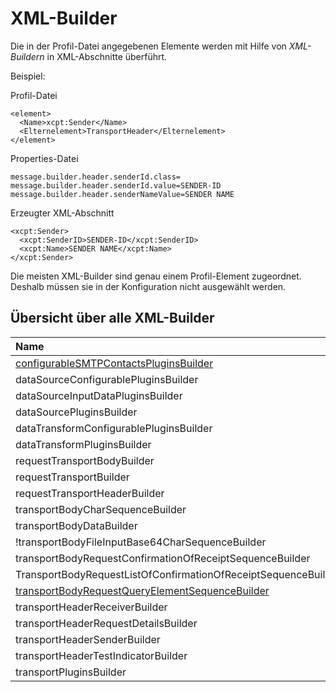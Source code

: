 # XML-Builder #

Die in der Profil-Datei angegebenen Elemente werden mit Hilfe von _XML-Buildern_ in XML-Abschnitte überführt.

Beispiel:

Profil-Datei
```
<element>
  <Name>xcpt:Sender</Name>
  <Elternelement>TransportHeader</Elternelement>
</element>
```

Properties-Datei
```
message.builder.header.senderId.class=
message.builder.header.senderId.value=SENDER-ID
message.builder.header.senderNameValue=SENDER NAME
```

Erzeugter XML-Abschnitt
```
<xcpt:Sender>
  <xcpt:SenderID>SENDER-ID</xcpt:SenderID>
  <xcpt:Name>SENDER NAME</xcpt:Name>
</xcpt:Sender>
```

Die meisten XML-Builder sind genau einem Profil-Element zugeordnet. Deshalb müssen sie in der Konfiguration nicht ausgewählt werden.
## Übersicht über alle XML-Builder ##
| **Name** | **XML-Element** | **Klasse** |
|:---------|:----------------|:-----------|
| [configurableSMTPContactsPluginsBuilder](eXTraClientXMLBuilderconfigurableSMTPContactsPluginsBuilder.md) | xplg:Contacts   | de.extra.client.core.builder.impl.plugins.ConfigurableSMTPContactsPluginsBuilder |
| dataSourceConfigurablePluginsBuilder | xplg:DataSource | de.extra.client.core.builder.impl.plugins.DataSourceConfigurablePluginsBuilder |
| dataSourceInputDataPluginsBuilder | xplg:DataSource | de.extra.client.core.builder.impl.plugins.DataSourceInputDataPluginsBuilder |
| dataSourcePluginsBuilder | xplg:DataSource | de.extra.client.core.builder.impl.plugins.DataSourcePluginsBuilder |
| dataTransformConfigurablePluginsBuilder | xplg:DataTransforms | de.extra.client.core.builder.impl.plugins.DataTransformConfigurablePluginsBuilder |
| dataTransformPluginsBuilder | xplg:DataTransforms | de.extra.client.core.builder.impl.plugins.DataTransformPluginsBuilder |
| requestTransportBodyBuilder | req:TransportBody | de.extra.client.core.builder.impl.request.RequestTransportBodyBuilder |
| requestTransportBuilder | xcpt:Transport  | de.extra.client.core.builder.impl.request.RequestTransportBuilder |
| requestTransportHeaderBuilder | req:TransportHeader | de.extra.client.core.builder.impl.request.RequestTransportHeaderBuilder |
| transportBodyCharSequenceBuilder | xcpt:CharSequence | de.extra.client.core.builder.impl.components.TransportBodyCharSequenceBuilder |
| transportBodyDataBuilder | xcpt:Data       | de.extra.client.core.builder.impl.components.TransportBodyDataBuilder |
| !transportBodyFileInputBase64CharSequenceBuilder | xcpt:Base64CharSequence | de.extra.client.core.builder.impl.components.TransportBodyFileInputBase64CharSequenceBuilder |
| transportBodyRequestConfirmationOfReceiptSequenceBuilder | xcpt:ElementSequence | de.extra.client.core.builder.impl.components.TransportBodyRequestConfirmationOfReceiptSequenceBuilder |
| TransportBodyRequestListOfConfirmationOfReceiptSequenceBuilder | xcpt:ElementSequence | de.extra.client.core.builder.impl.components.TransportBodyRequestListOfConfirmationOfReceiptSequenceBuilder |
| [transportBodyRequestQueryElementSequenceBuilder](eXTraClientXMLBuilderTransportBodyRequestQueryElementSequenceBuilder.md) | xcpt:ElementSequence | de.extra.client.core.builder.impl.components.TransportBodyRequestQueryElementSequenceBuilder |
| transportHeaderReceiverBuilder | xcpt:Receiver   | de.extra.client.core.builder.impl.components.TransportHeaderReceiverBuilder |
| transportHeaderRequestDetailsBuilder | xcpt:RequestDetails | de.extra.client.core.builder.impl.components.TransportHeaderRequestDetailsBuilder |
| transportHeaderSenderBuilder | xcpt:Sender     | de.extra.client.core.builder.impl.components.TransportHeaderSenderBuilder |
| transportHeaderTestIndicatorBuilder | xcpt:TestIndicator | de.extra.client.core.builder.impl.components.TransportHeaderTestIndicatorBuilder |
| transportPluginsBuilder | req:TransportPlugins | de.extra.client.core.builder.impl.plugins.TransportPluginsBuilder |